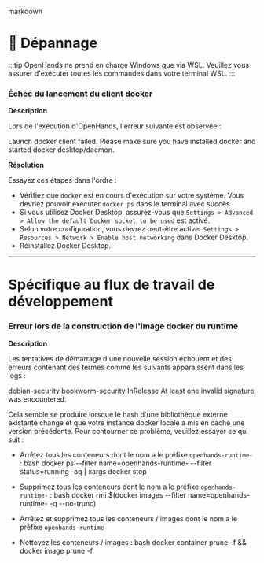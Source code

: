 markdown
# 🚧 Dépannage

:::tip
OpenHands ne prend en charge Windows que via WSL. Veuillez vous assurer d'exécuter toutes les commandes dans votre terminal WSL.
:::

### Échec du lancement du client docker

**Description**

Lors de l'exécution d'OpenHands, l'erreur suivante est observée :

Launch docker client failed. Please make sure you have installed docker and started docker desktop/daemon.


**Résolution**

Essayez ces étapes dans l'ordre :
* Vérifiez que `docker` est en cours d'exécution sur votre système. Vous devriez pouvoir exécuter `docker ps` dans le terminal avec succès.
* Si vous utilisez Docker Desktop, assurez-vous que `Settings > Advanced > Allow the default Docker socket to be used` est activé.
* Selon votre configuration, vous devrez peut-être activer `Settings > Resources > Network > Enable host networking` dans Docker Desktop.
* Réinstallez Docker Desktop.

---

# Spécifique au flux de travail de développement
### Erreur lors de la construction de l'image docker du runtime

**Description**

Les tentatives de démarrage d'une nouvelle session échouent et des erreurs contenant des termes comme les suivants apparaissent dans les logs :

debian-security bookworm-security
InRelease At least one invalid signature was encountered.


Cela semble se produire lorsque le hash d'une bibliothèque externe existante change et que votre instance docker locale a
mis en cache une version précédente. Pour contourner ce problème, veuillez essayer ce qui suit :

* Arrêtez tous les conteneurs dont le nom a le préfixe `openhands-runtime-` :
  bash
  docker ps --filter name=openhands-runtime- --filter status=running -aq | xargs docker stop
  
* Supprimez tous les conteneurs dont le nom a le préfixe `openhands-runtime-` :
  bash
  docker rmi $(docker images --filter name=openhands-runtime- -q --no-trunc)
  
* Arrêtez et supprimez tous les conteneurs / images dont le nom a le préfixe `openhands-runtime-`
* Nettoyez les conteneurs / images :
  bash
  docker container prune -f && docker image prune -f